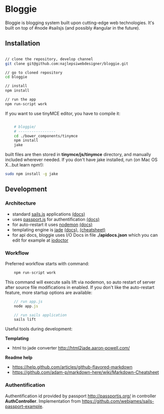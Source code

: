 # Bloggie

Bloggie is blogging system built upon cutting-edge web technologies. It's built on top of #node #sailsjs (and possibly #angular in the future).


## Installation

``` bash

// clone the repository, develop channel
git clone git@github.com:najlepsiwebdesigner/bloggie.git

// go to cloned repository
cd bloggie

// install 
npm install

// run the app
npm run-script work

```

If you want to use tinyMCE editor, you have to compile it:
```bash

	# bloggie/
	# -----------------
	cd ./bower_components/tinymce
	npm install
	jake
```
built files are then stored in **tinymce/js/tinymce** directory, and manually included wherever needed. If you don't have jake installed, run (on Mac OS X...but learn npm!):

```bash
sudo npm install -g jake
```



## Development

### Architecture

- standard [sails.js](http://sailsjs.org/#!) applications [(docs)](http://sailsjs.org/#!)
- uses [passport.js](http://passportjs.org/) for authentification [(docs)](http://passportjs.org/guide/)
- for auto-restart it uses [nodemon](https://github.com/remy/nodemon) [(docs)](https://github.com/remy/nodemon)
- templating engine is [jade](http://jade-lang.com/) [(docs)](http://jade-lang.com/), [(cheatsheet)](http://naltatis.github.io/jade-syntax-docs/)
- for api docs, bloggie uses I/O Docs in file **./apidocs.json** which you can edit for example at [iodoctor](http://iodoctor.net/)


### Workflow

Preferred workflow starts with command:
``` js
	npm run-script work
```


This command will execute sails lift via nodemon, so auto restart of server after source file modifications in enabled. If you don't like the auto-restart feature, more startup options are available:
``` js
	// run app.js
	node app.js

	// run sails application
	sails lift
```

Useful tools during development:

**Templating**
* html to jade converter http://html2jade.aaron-powell.com/

**Readme help**
* https://help.github.com/articles/github-flavored-markdown
* https://github.com/adam-p/markdown-here/wiki/Markdown-Cheatsheet


### Authentification 

Authentification id provided by passport http://passportjs.org/ in controller **AuthController**.
Implementation from https://github.com/webjames/sails-passport-example.

